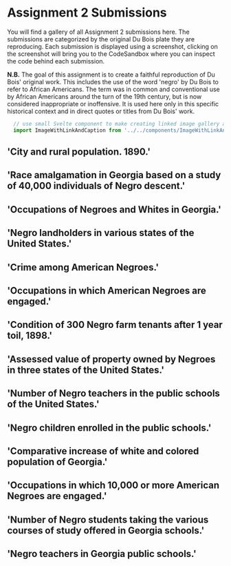 # Assignment 2 Submissions
You will find a gallery of all Assignment 2 submissions here. The submissions are categorized by the original Du Bois plate they are reproducing. Each submission is displayed using a screenshot, clicking on the screenshot will bring you to the CodeSandbox where you can inspect the code behind each submission.

**N.B.** The goal of this assignment is to create a faithful reproduction of Du Bois' original work. This includes the use of the word 'negro' by Du Bois to refer to African Americans. The term was in common and conventional use by African Americans around the turn of the 19th century, but is now considered inappropriate or inoffensive. It is used here only in this specific historical context and in direct quotes or titles from Du Bois' work.

```js exec
  // use small Svelte component to make creating linked image gallery a bit easier
  import ImageWithLinkAndCaption from '../../components/ImageWithLinkAndCaption.svelte'
```
## 'City and rural population. 1890.'
<div class="grid grid-cols-3 gap-2">
  <ImageWithLinkAndCaption imageURL="https://cdn.loc.gov/service/pnp/ppmsca/33800/33873r.jpg" linkURL="https://www.loc.gov/pictures/collection/anedub/item/2013650430/" caption="Original" />
</div>

## 'Race amalgamation in Georgia based on a study of 40,000 individuals of Negro descent.'
<div class="grid grid-cols-3 gap-2">
  <ImageWithLinkAndCaption imageURL="https://cdn.loc.gov/service/pnp/ppmsca/33800/33875r.jpg" linkURL="https://www.loc.gov/pictures/collection/anedub/item/2013650432/" caption="Original" />
</div>

## 'Occupations of Negroes and Whites in Georgia.'
<div class="grid grid-cols-3 gap-2">
  <ImageWithLinkAndCaption imageURL="https://cdn.loc.gov/service/pnp/ppmsca/33800/33889r.jpg" linkURL="https://www.loc.gov/pictures/collection/anedub/item/2005676812/" caption="Original" />
  <ImageWithLinkAndCaption imageURL="https://user-images.githubusercontent.com/37584702/74583661-35261180-5004-11ea-877b-3932a66da775.png" linkURL="https://codesandbox.io/s/idv-boilerplate-4m92n" caption="Repro by teoyangrui" />
</div>

## 'Negro landholders in various states of the United States.'
<div class="grid grid-cols-3 gap-2">
  <ImageWithLinkAndCaption imageURL="https://cdn.loc.gov/service/pnp/ppmsca/33800/33872r.jpg" linkURL="https://www.loc.gov/pictures/collection/anedub/item/2014645362/" caption="Original" />
</div>

## 'Crime among American Negroes.'
<div class="grid grid-cols-3 gap-2">
  <ImageWithLinkAndCaption imageURL="https://cdn.loc.gov/service/pnp/ppmsca/33900/33922r.jpg" linkURL="https://www.loc.gov/pictures/collection/anedub/item/2014645376/" caption="Original" />
  <ImageWithLinkAndCaption imageURL="https://user-images.githubusercontent.com/22673334/75630436-bcd76700-5c25-11ea-9b67-ec5b7cb7f110.png" linkURL="https://codesandbox.io/s/week3-stage-1-h20kx" caption="Repro by hadi91" />
</div>

## 'Occupations in which American Negroes are engaged.'
<div class="grid grid-cols-3 gap-2">
  <ImageWithLinkAndCaption imageURL="https://cdn.loc.gov/service/pnp/ppmsca/33900/33905r.jpg" linkURL="https://www.loc.gov/pictures/collection/anedub/item/2013650370/" caption="Original" />
</div>

## 'Condition of 300 Negro farm tenants after 1 year toil, 1898.'
<div class="grid grid-cols-3 gap-2">
  <ImageWithLinkAndCaption imageURL="https://cdn.loc.gov/service/pnp/ppmsca/33800/33892r.jpg" linkURL="https://www.loc.gov/pictures/collection/anedub/item/2013650353/" caption="Original" />
</div>

## 'Assessed value of property owned by Negroes in three states of the United States.'
<div class="grid grid-cols-3 gap-2">
  <ImageWithLinkAndCaption imageURL="https://cdn.loc.gov/service/pnp/ppmsca/33900/33917r.jpg" linkURL="https://www.loc.gov/pictures/collection/anedub/item/2014645361/" caption="Original" />
</div>

## 'Number of Negro teachers in the public schools of the United States.'
<div class="grid grid-cols-3 gap-2">
  <ImageWithLinkAndCaption imageURL="https://cdn.loc.gov/service/pnp/ppmsca/33900/33908r.jpg" linkURL="https://www.loc.gov/pictures/collection/anedub/item/2013650374/" caption="Original" />
  <ImageWithLinkAndCaption imageURL="https://user-images.githubusercontent.com/59990552/75610953-eb374280-5b50-11ea-9a24-dbcf4524c795.png" linkURL="https://codesandbox.io/s/idv-assignment-2-jeanette-ogku5" caption="Repro by jeancjw" />
</div>

## 'Negro children enrolled in the public schools.'
<div class="grid grid-cols-3 gap-2">
  <ImageWithLinkAndCaption imageURL="https://cdn.loc.gov/service/pnp/ppmsca/33800/33877r.jpg" linkURL="https://www.loc.gov/pictures/collection/anedub/item/2013650434/" caption="Original" />
</div>

## 'Comparative increase of white and colored population of Georgia.'
<div class="grid grid-cols-3 gap-2">
  <ImageWithLinkAndCaption imageURL="https://cdn.loc.gov/service/pnp/ppmsca/33800/33869r.jpg" linkURL="https://www.loc.gov/pictures/collection/anedub/item/2013650426/" caption="Original" />
  <ImageWithLinkAndCaption imageURL="https://user-images.githubusercontent.com/60643362/75685478-93761400-5cd5-11ea-955a-c7647d242467.png" linkURL="https://codesandbox.io/s/assignment-2-bpdgq" caption="Repro by anu-nallari" />
</div>

## 'Occupations in which 10,000 or more American Negroes are engaged.'
<div class="grid grid-cols-3 gap-2">
  <ImageWithLinkAndCaption imageURL="https://cdn.loc.gov/service/pnp/ppmsca/33900/33907r.jpg" linkURL="https://www.loc.gov/pictures/collection/anedub/item/2013650373/" caption="Original" />
  <ImageWithLinkAndCaption imageURL="https://user-images.githubusercontent.com/45480509/75619844-00958680-5bbc-11ea-98e9-0aeb087f4909.png" linkURL="https://codesandbox.io/s/week3-stage-1-bh890" caption="Repro by yEngineer7" />
</div>

## 'Number of Negro students taking the various courses of study offered in Georgia schools.'
<div class="grid grid-cols-3 gap-2">
  <ImageWithLinkAndCaption imageURL="https://cdn.loc.gov/service/pnp/ppmsca/33800/33879r.jpg" linkURL="https://www.loc.gov/pictures/collection/anedub/item/2013650436/" caption="Original" />
  <ImageWithLinkAndCaption imageURL="https://user-images.githubusercontent.com/61078926/75672826-86006000-5cbc-11ea-8157-234e26f714bb.png" linkURL="https://codesandbox.io/s/magical-kirch-iilgd" caption="Repro by michellesutd" />
</div>

## 'Negro teachers in Georgia public schools.'
<div class="grid grid-cols-3 gap-2">
  <ImageWithLinkAndCaption imageURL="https://cdn.loc.gov/service/pnp/ppmsca/33800/33878r.jpg" linkURL="https://www.loc.gov/pictures/collection/anedub/item/2013650435/" caption="Original" />
</div>